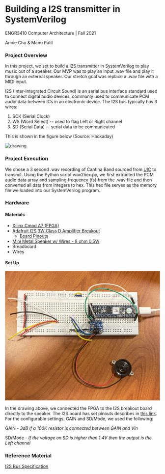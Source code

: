 # Building a I2S transmitter in SystemVerilog
ENGR3410 Computer Architecture | Fall 2021

Annie Chu & Manu Patil

### Project Overview
In this project, we set to build a I2S transmitter in SystemVerilog to play music out of a speaker. Our MVP was to play an input .wav file and play it through an external speaker. Our stretch goal was replace a .wav file with a MIDI input.

I2S (Inter-Integrated Circuit Sound) is an serial bus interface standard used to connect digital audio devices, commonly used to communicate PCM audio data between ICs in an electronic device. The I2S bus typically has 3 wires:
1. SCK (Serial Clock)
2. WS (Word Select) -- used to flag Left or Right channel
3. SD (Serial Data) -- serial data to be communicated

This is shown in the figure below (Source: Hackaday)

<img src="https://hackaday.com/wp-content/uploads/2019/04/i2s-timing-themed.png" alt="drawing" width="600"/>

### Project Execution
We chose a 3 second .wav recording of Cantina Band sourced from [UIC](https://www2.cs.uic.edu/~i101/SoundFiles/) to transmit. Using the Python script wav2hex.py, we first extracted the PCM audio data array and sampling frequency (fs) from the .wav file and then converted all data from integers to hex. This hex file serves as the memory file we loaded into our SystemVerilog program. 

### Hardware

#### Materials
- [Xilinx Cmod A7 (FPGA)](https://digilent.com/reference/programmable-logic/cmod-a7/start)
- [Adafruit I2S 3W Class D Amplifier Breakout](https://www.adafruit.com/product/3006)
  - [Board Pinouts](https://learn.adafruit.com/adafruit-max98357-i2s-class-d-mono-amp/pinouts)
- [Mini Metal Speaker w/ Wires - 8 ohm 0.5W](https://www.adafruit.com/product/1890)
- Breadboard
- Wires

#### Set Up

<img src="https://github.com/anniejchu/i2scontroller/blob/main/images/hardwaresetup.jpg" alt="drawing" width="600"/>

In the drawing above, we connected the FPGA to the I2S breakout board directly to the speaker. The I2S board has set pinouts describes in [this link](https://learn.adafruit.com/adafruit-max98357-i2s-class-d-mono-amp/pinouts). For the configurable settings, GAIN and SD/Mode, we used the following:

GAIN - *3dB if a 100K resistor is connected between GAIN and Vin*

SD/Mode - *If the voltage on SD is higher than 1.4V then the output is the Left channel*

### Reference Material
[I2S Bus Specification](https://www.sparkfun.com/datasheets/BreakoutBoards/I2SBUS.pdf)

